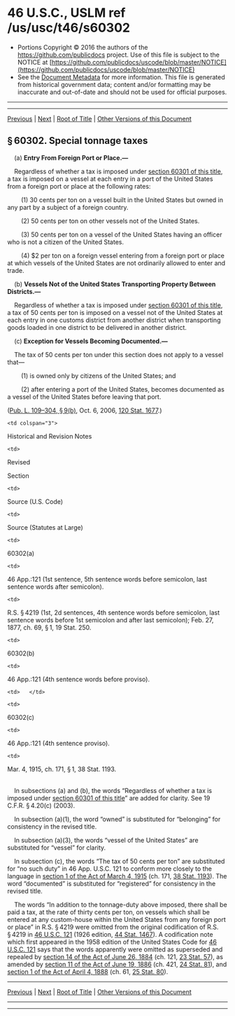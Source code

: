 ---
---

# 46 U.S.C., USLM ref /us/usc/t46/s60302

* Portions Copyright © 2016 the authors of the https://github.com/publicdocs project.
  Use of this file is subject to the NOTICE at [https://github.com/publicdocs/uscode/blob/master/NOTICE](https://github.com/publicdocs/uscode/blob/master/NOTICE)
* See the [Document Metadata](././../../../../..//README.md) for more information.
  This file is generated from historical government data; content and/or formatting may be inaccurate and out-of-date and should not be used for official purposes.

----------
----------

[Previous](./../../../../..//us/usc/t46/stVI/ch603/m__us_usc_t46_s60301.md) | [Next](./../../../../..//us/usc/t46/stVI/ch603/m__us_usc_t46_s60303.md) | [Root of Title](./../../../../../) | [Other Versions of this Document](https://publicdocs.github.io/go/links?ns=uslm&ref=%2Fus%2Fusc%2Ft46%2Fs60302)

## § 60302. Special tonnage taxes

    (a) __Entry From Foreign Port or Place.—__ 

    Regardless of whether a tax is imposed under [section 60301 of this title][/us/usc/t46/s60301], a tax is imposed on a vessel at each entry in a port of the United States from a foreign port or place at the following rates:

        (1) 30 cents per ton on a vessel built in the United States but owned in any part by a subject of a foreign country.

        (2) 50 cents per ton on other vessels not of the United States.

        (3) 50 cents per ton on a vessel of the United States having an officer who is not a citizen of the United States.

        (4) $2 per ton on a foreign vessel entering from a foreign port or place at which vessels of the United States are not ordinarily allowed to enter and trade.

    (b) __Vessels Not of the United States Transporting Property Between Districts.—__ 

    Regardless of whether a tax is imposed under [section 60301 of this title][/us/usc/t46/s60301], a tax of 50 cents per ton is imposed on a vessel not of the United States at each entry in one customs district from another district when transporting goods loaded in one district to be delivered in another district.

    (c) __Exception for Vessels Becoming Documented.—__ 

    The tax of 50 cents per ton under this section does not apply to a vessel that—

        (1) is owned only by citizens of the United States; and

        (2) after entering a port of the United States, becomes documented as a vessel of the United States before leaving that port.

([Pub. L. 109–304, § 9(b)][/us/pl/109/304/s9/b], Oct. 6, 2006, [120 Stat. 1677][/us/stat/120/1677].)

<table>

  <tr>

    <td colspan="3"> 

Historical and Revision Notes  </td>

  </tr>

  <tr>

    <td> 

Revised

Section  </td>

    <td> 

Source (U.S. Code)  </td>

    <td> 

Source (Statutes at Large)  </td>

  </tr>

  <tr>

    <td> 

60302(a)  </td>

    <td> 

46 App.:121 (1st sentence, 5th sentence words before semicolon, last sentence words after semicolon).  </td>

    <td> 

R.S. § 4219 (1st, 2d sentences, 4th sentence words before semicolon, last sentence words before 1st semicolon and after last semicolon); Feb. 27, 1877, ch. 69, § 1, 19 Stat. 250.  </td>

  </tr>

  <tr>

    <td> 

60302(b)  </td>

    <td> 

46 App.:121 (4th sentence words before proviso).  </td>

    <td>   </td>

  </tr>

  <tr>

    <td> 

60302(c)  </td>

    <td> 

46 App.:121 (4th sentence proviso).  </td>

    <td> 

Mar. 4, 1915, ch. 171, § 1, 38 Stat. 1193.  </td>

  </tr>

</table>

    In subsections (a) and (b), the words “Regardless of whether a tax is imposed under [section 60301 of this title][/us/usc/t46/s60301]” are added for clarity. See 19 C.F.R. § 4.20(c) (2003).

    In subsection (a)(1), the word “owned” is substituted for “belonging” for consistency in the revised title.

    In subsection (a)(3), the words “vessel of the United States” are substituted for “vessel” for clarity.

    In subsection (c), the words “The tax of 50 cents per ton” are substituted for “no such duty” in 46 App. U.S.C. 121 to conform more closely to the language in [section 1 of the Act of March 4, 1915][/us/act/1915-03-04/s1] (ch. 171, [38 Stat. 1193][/us/stat/38/1193]). The word “documented” is substituted for “registered” for consistency in the revised title.

    The words “In addition to the tonnage-duty above imposed, there shall be paid a tax, at the rate of thirty cents per ton, on vessels which shall be entered at any custom-house within the United States from any foreign port or place” in R.S. § 4219 were omitted from the original codification of R.S. § 4219 in [46 U.S.C. 121][/us/usc/t46/s121] (1926 edition, [44 Stat. 1467][/us/stat/44/1467]). A codification note which first appeared in the 1958 edition of the United States Code for [46 U.S.C. 121][/us/usc/t46/s121] says that the words apparently were omitted as superseded and repealed by [section 14 of the Act of June 26, 1884][/us/act/1884-06-26/s14] (ch. 121, [23 Stat. 57][/us/stat/23/57]), as amended by [section 11 of the Act of June 19, 1886][/us/act/1886-06-19/s11] (ch. 421, [24 Stat. 81][/us/stat/24/81]), and [section 1 of the Act of April 4, 1888][/us/act/1888-04-04/s1] (ch. 61, [25 Stat. 80][/us/stat/25/80]).

----------

[Previous](./../../../../..//us/usc/t46/stVI/ch603/m__us_usc_t46_s60301.md) | [Next](./../../../../..//us/usc/t46/stVI/ch603/m__us_usc_t46_s60303.md) | [Root of Title](./../../../../../) | [Other Versions of this Document](https://publicdocs.github.io/go/links?ns=uslm&ref=%2Fus%2Fusc%2Ft46%2Fs60302)

----------
----------

[/us/usc/t46/s60301]: https://publicdocs.github.io/go/links?ns=uslm&ref=%2Fus%2Fusc%2Ft46%2Fs60301
[/us/usc/t46/s60301]: https://publicdocs.github.io/go/links?ns=uslm&ref=%2Fus%2Fusc%2Ft46%2Fs60301
[/us/pl/109/304/s9/b]: https://publicdocs.github.io/go/links?ns=uslm&ref=%2Fus%2Fpl%2F109%2F304%2Fs9%2Fb
[/us/stat/120/1677]: https://publicdocs.github.io/go/links?ns=uslm&ref=%2Fus%2Fstat%2F120%2F1677
[/us/usc/t46/s60301]: https://publicdocs.github.io/go/links?ns=uslm&ref=%2Fus%2Fusc%2Ft46%2Fs60301
[/us/act/1915-03-04/s1]: https://publicdocs.github.io/go/links?ns=uslm&ref=%2Fus%2Fact%2F1915-03-04%2Fs1
[/us/stat/38/1193]: https://publicdocs.github.io/go/links?ns=uslm&ref=%2Fus%2Fstat%2F38%2F1193
[/us/usc/t46/s121]: https://publicdocs.github.io/go/links?ns=uslm&ref=%2Fus%2Fusc%2Ft46%2Fs121
[/us/stat/44/1467]: https://publicdocs.github.io/go/links?ns=uslm&ref=%2Fus%2Fstat%2F44%2F1467
[/us/usc/t46/s121]: https://publicdocs.github.io/go/links?ns=uslm&ref=%2Fus%2Fusc%2Ft46%2Fs121
[/us/act/1884-06-26/s14]: https://publicdocs.github.io/go/links?ns=uslm&ref=%2Fus%2Fact%2F1884-06-26%2Fs14
[/us/stat/23/57]: https://publicdocs.github.io/go/links?ns=uslm&ref=%2Fus%2Fstat%2F23%2F57
[/us/act/1886-06-19/s11]: https://publicdocs.github.io/go/links?ns=uslm&ref=%2Fus%2Fact%2F1886-06-19%2Fs11
[/us/stat/24/81]: https://publicdocs.github.io/go/links?ns=uslm&ref=%2Fus%2Fstat%2F24%2F81
[/us/act/1888-04-04/s1]: https://publicdocs.github.io/go/links?ns=uslm&ref=%2Fus%2Fact%2F1888-04-04%2Fs1
[/us/stat/25/80]: https://publicdocs.github.io/go/links?ns=uslm&ref=%2Fus%2Fstat%2F25%2F80


